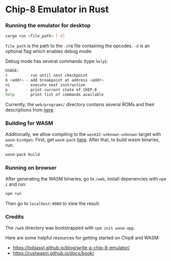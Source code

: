 # Chip-8 Emulator in Rust

### Running the emulator for desktop
```bash
cargo run <file_path> [-d]
```
`file_path` is the path to the `.ch8` file containing the opcodes.
`-d` is an optional flag which enables debug mode:

Debug mode has several commands (type `help`):

```bash
USAGE: 
r        - run until next checkpoint
b <addr> - add breakpoint at address <addr>
ni       - execute next instruction
p        - print current state of CHIP-8
help     - print list of commands available
```

Currently, the `web/programs/` directory contains several ROMs and their descriptions from [here](https://github.com/kripod/chip8-roms).

### Building for WASM
Additionally, we allow compiling to the `wasm32-unknown-unknown` target with `wasm-bindgen`. First, get `wasm-pack` [here](https://rustwasm.github.io/wasm-pack/installer/). After that, to build wasm binaries, run:

```bash
wasm-pack build
```

### Running on browser
After generating the WASM binaries, go to `/web`, install depenencies with `npm i` and run:

```bash
npm run
```

Then go to `localhost:8080` to view the result.

### Credits
The `/web` directory was bootstrapped with `npm init wasm-app`.

Here are some helpful resources for getting started on Chip8 and WASM:
- https://tobiasvl.github.io/blog/write-a-chip-8-emulator/
- https://rustwasm.github.io/docs/book/
